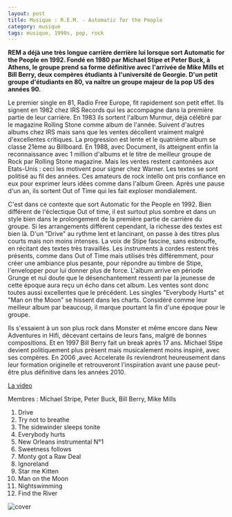 ```yaml
---
layout: post
title: Musique : R.E.M. - Automatic for the People
category: musique
tags: musique, 1990s, pop, rock
---
```



**REM a déjà une très longue carrière derrière lui lorsque sort Automatic for the People en 1992. Fondé en 1980 par Michael Stipe et Peter Buck, à Athens, le groupe prend sa forme définitive avec l'arrivée de Mike Mills et Bill Berry, deux compères étudiants à l'université de Georgie. D'un petit groupe d'étudiants en 80, va naître un groupe majeur de la pop US des années 90.**

Le premier single en 81, Radio Free Europe, fit rapidement son petit effet. Ils signent en 1982 chez IRS Records qui les accompagne dans la première partie de leur carrière. En 1983 ils sortent l'album Murmur, déjà célébré par le magazine Rolling Stone comme album de l'année. Suivent d'autres albums chez IRS mais sans que les ventes décollent vraiment malgré d'excellentes critiques. La progression est lente et le quatrième album se classe 21ème au Billboard. En 1988, avec Document, ils atteignent enfin la reconnaissance avec 1 million d'albums et le titre de meilleur groupe de Rock par Rolling Stone magazine. Mais les ventes restent cantonées aux Etats-Unis : ceci les motivent pour signer chez Warner. Les textes se sont politisé au fil des années. Ces amateurs de rock intello ont pris confiance en eux pour exprimer leurs idées comme dans l'album Green. Après une pause d'un an, ils sortent Out of Time qui les fait exploser mondialement.

C'est dans ce contexte que sort Automatic for the People en 1992. Bien différent de l'éclectique Out of time, il est surtout plus sombre et dans un style bien dans le prolongement de la première partie de carrière du groupe. Si les arrangements diffèrent cependant, la richesse des textes est bien là. D'un "Drive" au rythme lent et lancinant, on passe à des titres plus courts mais non moins intenses. La voix de Stipe fascine, sans esbrouffe, en récitant des textes très travaillés. Les instruments à cordes restent très présents, comme dans Out of Time mais utilisés très différemment, pour créer une ambiance plus pesante, pour répondre au timbre de Stipe, l'envelopper pour lui donner plus de force. L'album arrive en période Grunge et nul doute que le désenchantement ressenti par la jeunesse de cette époque aura reçu un écho dans cet album. Les ventes sont donc toutes aussi excellentes que le précédent. Les singles "Everybody Hurts" et "Man on the Moon" se hissent dans les charts. Considéré comme leur meilleur album par beaucoup, il marque pourtant la fin d'une époque pour le groupe.

Ils s'essaient à un son plus rock dans Monster et même encore dans New Adventures in Hifi, décevant certains de leurs fans, malgré de bonnes compositions. Et en 1997 Bill Berry fait un break après 17 ans. Michael Stipe devient politiquement plus présent mais musicalement moins inspiré, avec ses compères. En 2006 ,avec Accelerate ils reviendront heureusement dans leur formation originelle et retrouveront l'inspiration avant une pause peut-être plus définitive dans les années 2010.

[La video](https://www.youtube.com/watch?v=xQN7A6Vl1H4)

Membres : Michael Stripe, Peter Buck, Bill Berry, Mike Mills

1. Drive
2. Try not to breathe
3. The sidewinder sleeps tonite
4. Everybody hurts
5. New Orleans instrumental N°1
6. Sweetness follows
7. Monty got a Raw Deal
8. Ignoreland
9. Star me Kitten
10. Man on the Moon
11. Nightswimming
12. Find the River

![cover](http://cheziceman.files.wordpress.com/2010/09/remautomatic1.jpg)
